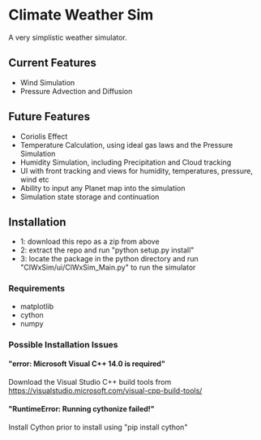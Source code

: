 # Climate Weather Sim
A very simplistic weather simulator.

## Current Features
- Wind Simulation
- Pressure Advection and Diffusion

## Future Features
- Coriolis Effect
- Temperature Calculation, using ideal gas laws and the Pressure Simulation
- Humidity Simulation, including Precipitation and Cloud tracking
- UI with front tracking and views for humidity, temperatures, pressure, wind etc
- Ability to input any Planet map into the simulation
- Simulation state storage and continuation

## Installation
- 1: download this repo as a zip from above
- 2: extract the repo and run "python setup.py install"
- 3: locate the package in the python directory and run "ClWxSim/ui/ClWxSim_Main.py" to run the simulator

### Requirements
- matplotlib
- cython
- numpy

### Possible Installation Issues
#### "error: Microsoft Visual C++ 14.0 is required"
Download the Visual Studio C++ build tools from https://visualstudio.microsoft.com/visual-cpp-build-tools/
#### "RuntimeError: Running cythonize failed!"
Install Cython prior to install using "pip install cython"
